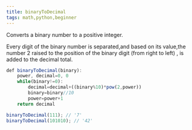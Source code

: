 ```yaml
---
title: binaryToDecimal
tags: math,python,beginner
---
```


Converts a binary number to a positive integer.

Every digit of the binary number is separated,and based on its value,the number 2 raised to the position of the binary digit (from right to left) , is added to the decimal total.

```js
def binaryToDecimal(binary):
    power, decimal=0, 0
    while(binary!=0):
        decimal=decimal+((binary%10)*pow(2,power))
        binary=binary//10
        power=power+1
    return decimal


```

```js
binaryToDecimal(111); // '7'
binaryToDecimal(101010); // '42'
```
